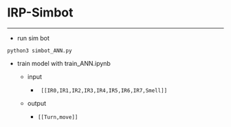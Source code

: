 # IRP-Simbot
---
- run sim bot

```
python3 simbot_ANN.py
```

- train model with train_ANN.ipynb

  - input
     - ``` [[IR0,IR1,IR2,IR3,IR4,IR5,IR6,IR7,Smell]]```
 
  - output
     - ``` [[Turn,move]] ```
